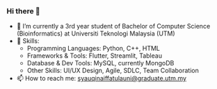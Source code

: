 ### Hi there 👋

- 🔭 I’m currently a 3rd year student of Bachelor of Computer Science (Bioinformatics) at Universiti Teknologi Malaysia (UTM)
- 💬 Skills:
  -  Programming Languages: Python, C++, HTML
  - Frameworks & Tools: Flutter, Streamlit, Tableau
  - Database & Dev Tools: MySQL, currently MongoDB
  - Other Skills: UI/UX Design, Agile, SDLC, Team Collaboration
- 📫 How to reach me: syauqinaiffatulauni@graduate.utm.my

